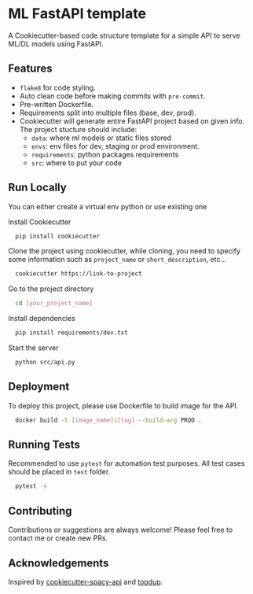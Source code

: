 
# ML FastAPI template

A Cookiecutter-based code structure template for a simple API to serve ML/DL models using FastAPI.




## Features

- `flake8` for code styling.
- Auto clean code before making commits with `pre-commit`.
- Pre-written Dockerfile.
- Requirements split into multiple files (base, dev, prod).
- Cookiecutter will generate entire FastAPI project based on given info. The project stucture should include:
  - `data`: where ml models or static files stored
  - `envs`: env files for dev, staging or prod environment.
  - `requirements`: python packages requirements
  - `src`: where to put your code

  
## Run Locally

You can either create a virtual env python or use existing one

Install Cookiecutter

```bash
  pip install cookiecutter
```

Clone the project using cookiecutter, while cloning, you need to specify some information such as `project_name` or `short_description`, etc...

```bash
  cookiecutter https://link-to-project
```

Go to the project directory

```bash
  cd [your_project_name]
```

Install dependencies

```bash
  pip install requirements/dev.txt
```

Start the server

```bash
  python src/api.py
```

  
## Deployment

To deploy this project, please use Dockerfile to build image for the API.

```bash
  docker build -t [image_name]:[tag] --build-arg PROD .
```

  
## Running Tests

Recommended to use `pytest` for automation test purposes. All test cases should be placed in `test` folder.

```bash
  pytest -s
```

  
## Contributing

Contributions or suggestions are always welcome! Please feel free to contact me or create new PRs.


  
## Acknowledgements

Inspired by [cookiecutter-spacy-api](https://github.com/microsoft/cookiecutter-spacy-fastapi) and [topdup](https://github.com/forummlcb/topdup).

  